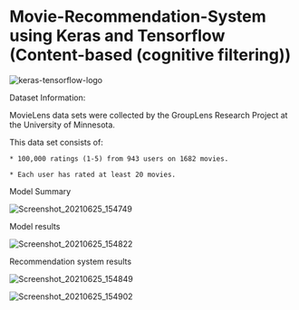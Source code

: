 # Movie-Recommendation-System using Keras and Tensorflow (Content-based (cognitive filtering))

![keras-tensorflow-logo](https://user-images.githubusercontent.com/69073063/123435623-0a6fa400-d5ce-11eb-8a93-bc401b76b080.jpg)

Dataset Information:

MovieLens data sets were collected by the GroupLens Research Project
at the University of Minnesota.
 
This data set consists of:

	* 100,000 ratings (1-5) from 943 users on 1682 movies.
  
	* Each user has rated at least 20 movies.
          
Model Summary

![Screenshot_20210625_154749](https://user-images.githubusercontent.com/69073063/123435668-18bdc000-d5ce-11eb-9740-996ae2431f17.png)

Model results

![Screenshot_20210625_154822](https://user-images.githubusercontent.com/69073063/123435727-2a9f6300-d5ce-11eb-8e98-1e1caffe8180.png)

Recommendation system results

![Screenshot_20210625_154849](https://user-images.githubusercontent.com/69073063/123435754-3723bb80-d5ce-11eb-9b91-513796692579.png)

![Screenshot_20210625_154902](https://user-images.githubusercontent.com/69073063/123435812-4440aa80-d5ce-11eb-8827-abe6e048fdc4.png)

